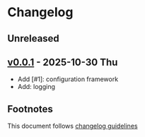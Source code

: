 # Changelog

## Unreleased

## [v0.0.1] - 2025-10-30 Thu

- Add [#1]: configuration framework
- Add: logging

## Footnotes

This document follows [changelog guidelines]

[v0.0.1]: https://github.com/gnames/gndb/tree/v0.0.1
[changelog guidelines]: https://github.com/olivierlacan/keep-a-changelog
